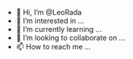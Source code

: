 - 👋 Hi, I’m @LeoRada
- 👀 I’m interested in ...
- 🌱 I’m currently learning ...
- 💞️ I’m looking to collaborate on ...
- 📫 How to reach me ...

<!---
LeoRada/LeoRada is a ✨ special ✨ repository because its `README.md` (this file) appears on your GitHub profile.
You can click the Preview link to take a look at your changes.
--->
